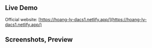 ## Live Demo
Official website: [https://hoang-ly-dacs1.netlify.app/](https://hoang-ly-dacs1.netlify.app/)

## Screenshots, Preview
